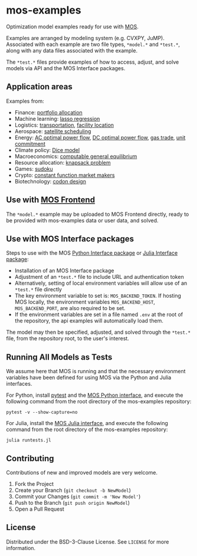 # mos-examples

Optimization model examples ready for use with [MOS](https://fuinn.ie/mos).

Examples are arranged by modeling system (e.g. CVXPY, JuMP). Associated with each example are two file types, ``*model.*`` and ``*test.*``, along with any data files associated with the example.

The ``*test.*`` files provide examples of how to access, adjust, and solve models via API and the MOS Interface packages.

## Application areas

Examples from:
* Finance: [portfolio allocation](./examples/cvxpy/portfolio)
* Machine learning: [lasso regression](./examples/cvxpy/lasso)
* Logistics: [transportation](./examples/cvxpy/transportation), [facility location](./examples/pyomo/facility_location)
* Aerospace: [satellite scheduling](./examples/gams/satellite)
* Energy: [AC optimal power flow](./examples/optmod/acopf), [DC optimal power flow](./examples/optmod/dcopf), [gas trade](./examples/gams/gtm), [unit commitment](./examples/jump/unit_commitment)
* Climate policy: [Dice model](./examples/gams/dice)
* Macroeconomics: [computable general equilibrium](./examples/gams/mpsge)
* Resource allocation: [knapsack problem](./examples/jump/knapsack)
* Games: [sudoku](./examples/jump/sudoku)
* Crypto: [constant function market makers](./examples/cvxpy/constant_function_market_makers)
* Biotechnology: [codon design](./examples/cvxpy/codon)

## Use with [MOS Frontend](http://mos.fuinn.ie)

The ``*model.*`` example may be uploaded to MOS Frontend directly, ready to be provided with mos-examples data or user data, and solved.

## Use with MOS Interface packages

Steps to use with the MOS [Python Interface package](https://github.com/Fuinn/mos-interface-py) or [Julia Interface package](https://github.com/Fuinn/mos-interface-jl):

* Installation of an MOS Interface package
* Adjustment of an ``*test.*`` file to include URL and authentication token
* Alternatively, setting of local environment variables will allow use of an ``*test.*`` file directly
* The key environment variable to set is: ``MOS_BACKEND_TOKEN``. If hosting MOS locally, the environment variables ``MOS_BACKEND_HOST``, ``MOS_BACKEND_PORT``, are also required to be set.
* If the environment variables are set in a file named ``.env`` at the root of the repository, the api examples will automatically load them. 

The model may then be specified, adjusted, and solved through the ``*test.*`` file, from the repository root, to the user's interest.

## Running All Models as Tests

We assume here that MOS is running and that the necessary environment variables have been defined for using MOS via the Python and Julia interfaces.

For Python, install [pytest](https://docs.pytest.org/en/7.1.x/) and the [MOS Python interface](https://github.com/Fuinn/mos-interface-py), and execute the following command from the root directory of the mos-examples repository:
```
pytest -v --show-capture=no
```

For Julia, install the [MOS Julia interface](https://github.com/Fuinn/mos-interface-jl), and execute the following command from the root directory of the mos-examples repository:
```
julia runtests.jl
```

## Contributing

Contributions of new and improved models are very welcome.

1. Fork the Project
2. Create your Branch (`git checkout -b NewModel`)
3. Commit your Changes (`git commit -m 'New Model'`)
4. Push to the Branch (`git push origin NewModel`)
5. Open a Pull Request

## License

Distributed under the BSD-3-Clause License. See `LICENSE` for more information.

